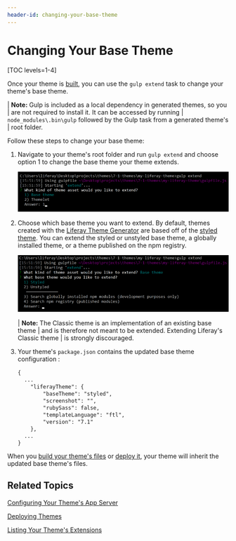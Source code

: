 ```yaml
---
header-id: changing-your-base-theme
---
```


# Changing Your Base Theme

[TOC levels=1-4]

Once your theme is 
[built](/docs/7-1/tutorials/-/knowledge_base/t/building-your-themes-files), 
you can use the `gulp extend` task to change your theme's base theme. 

| **Note:** Gulp is included as a local dependency in generated themes, so you
| are not required to install it. It can be accessed by running
| `node_modules\.bin\gulp` followed by the Gulp task from a generated theme's
| root folder.

Follow these steps to change your base theme:

1.  Navigate to your theme's root folder and run `gulp extend` and choose option 
    1 to change the base theme your theme extends. 

    ![Figure 1: Run the `gulp extend` task to change your base theme or install a themelet.](../../../../images/theme-dev-changing-base-themes-gulp-extend-base-theme.png)
    
2.  Choose which base theme you want to extend. By default, themes created with 
    the 
    [Liferay Theme Generator](https://github.com/liferay/generator-liferay-theme) 
    are based off of the 
    [styled theme](https://www.npmjs.com/package/liferay-theme-styled). You can 
    extend the styled or unstyled base theme, a globally installed theme, or a 
    theme published on the npm registry. 

    ![Figure 2: You can extend the styled or unstyled base theme, a globally installed theme, or a theme published to the npm registry.](../../../../images/theme-dev-changing-base-themes-gulp-extend-base-theme-choice.png)

    | **Note:** The Classic theme is an implementation of an existing base theme
    | and is therefore not meant to be extended. Extending Liferay's Classic theme
    | is strongly discouraged.

3.  Your theme's `package.json` contains the updated base theme configuration :

        {
          ...
        	"liferayTheme": {
        		"baseTheme": "styled",
        		"screenshot": "",
        		"rubySass": false,
        		"templateLanguage": "ftl",
        		"version": "7.1"
        	},
          ...
        }
        
When you 
[build your theme's files](/docs/7-1/tutorials/-/knowledge_base/t/building-your-themes-files) 
or 
[deploy it](/docs/7-1/tutorials/-/knowledge_base/t/deploying-your-theme), 
your theme will inherit the updated base theme's files.

## Related Topics

[Configuring Your Theme's App Server](/docs/7-1/tutorials/-/knowledge_base/t/configuring-your-themes-app-server)

[Deploying Themes](/docs/7-1/tutorials/-/knowledge_base/t/deploying-your-theme)

[Listing Your Theme's Extensions](/docs/7-1/tutorials/-/knowledge_base/t/listing-your-themes-extensions)
